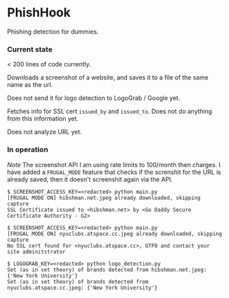 PhishHook
=========

Phishing detection for dummies.


### Current state

< 200 lines of code currently.


Downloads a screenshot of a website, and saves it to a file of the same name as
the url. 

Does not send it for logo detection to  LogoGrab / Google yet.

Fetches info for SSL cert `issued_by` and `issued_to`. Does not do anything from
this information yet.

Does not analyze URL yet.

### In operation

*Note* The screenshot API I am using rate limits to 100/month then charges.
I have added a `FRUGAL_MODE` feature that checks if the screnshit for the URL is
already saved, then it doesn't screenshit again via the API.

```
$ SCREENSHOT_ACCESS_KEY=<redacted> python main.py
[FRUGAL MODE ON] hibshman.net.jpeg already downloaded, skipping capture
SSL Certificate issued to <hibshman.net> by <Go Daddy Secure Certificate Authority - G2>
```

```
$ SCREENSHOT_ACCESS_KEY=<redacted> python main.py
[FRUGAL MODE ON] nyuclubs.atspace.cc.jpeg already downloaded, skipping capture
No SSL cert found for <nyuclubs.atspace.cc>, GTFO and contact your site adminitstrator
```

```
$ LOGOGRAB_KEY=<redacted> python logo_detection.py
Set (as in set theory) of brands detected from hibshman.net.jpeg: {'New York University'}
Set (as in set theory) of brands detected from nyuclubs.atspace.cc.jpeg: {'New York University'}
```
